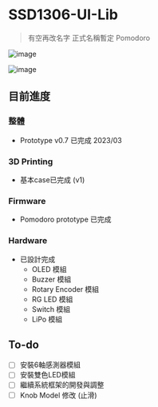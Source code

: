 # SSD1306-UI-Lib
> 有空再改名字 正式名稱暫定 Pomodoro

![image](https://user-images.githubusercontent.com/44898836/227135243-f7137609-4013-4c4d-aa21-dd44ea7d8326.png)

![image](https://user-images.githubusercontent.com/44898836/227135582-5a66d641-b3ae-4128-a233-4add129d7ab7.png)

## 目前進度
### 整體
+ Prototype v0.7 已完成 2023/03
### 3D Printing
+ 基本case已完成 (v1)
### Firmware
+ Pomodoro prototype 已完成
### Hardware
+ 已設計完成
  + OLED 模組
  + Buzzer 模組
  + Rotary Encoder 模組
  + RG LED 模組
  + Switch 模組
  + LiPo 模組

## To-do
+ [ ] 安裝6軸感測器模組
+ [ ] 安裝雙色LED模組
+ [ ] 繼續系統框架的開發與調整
+ [ ] Knob Model 修改 (止滑)
